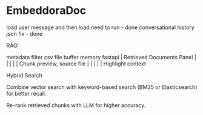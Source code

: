 # EmbeddoraDoc


load user message and then load need to run - done
conversational history
json fix - done

RAG:

metadata filter
csv file
buffer memory
fastapi
| Retrieved Documents Panel   |                  |
|                            |  | Chunk preview, source file  |                  |
|                            |  | Highlight context 

Hybrid Search

Combine vector search with keyword-based search (BM25 or Elasticsearch) for better recall.

Re-rank retrieved chunks with LLM for higher accuracy.